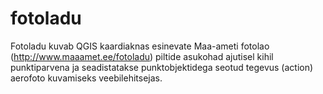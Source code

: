 # fotoladu
Fotoladu kuvab QGIS kaardiaknas esinevate Maa-ameti fotolao (http://www.maaamet.ee/fotoladu) piltide asukohad ajutisel kihil punktiparvena ja seadistatakse punktobjektidega seotud tegevus (action) aerofoto kuvamiseks veebilehitsejas.
